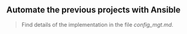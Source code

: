 ## Automate the previous projects with Ansible

> Find details of the implementation in the file *config_mgt.md*.   
 
       
   
  
    
    
  
   
   
          
    
